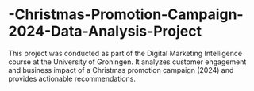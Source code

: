 # -Christmas-Promotion-Campaign-2024-Data-Analysis-Project
This project was conducted as part of the Digital Marketing Intelligence course at the University of Groningen. It analyzes customer engagement and business impact of a Christmas promotion campaign (2024) and provides actionable recommendations.
